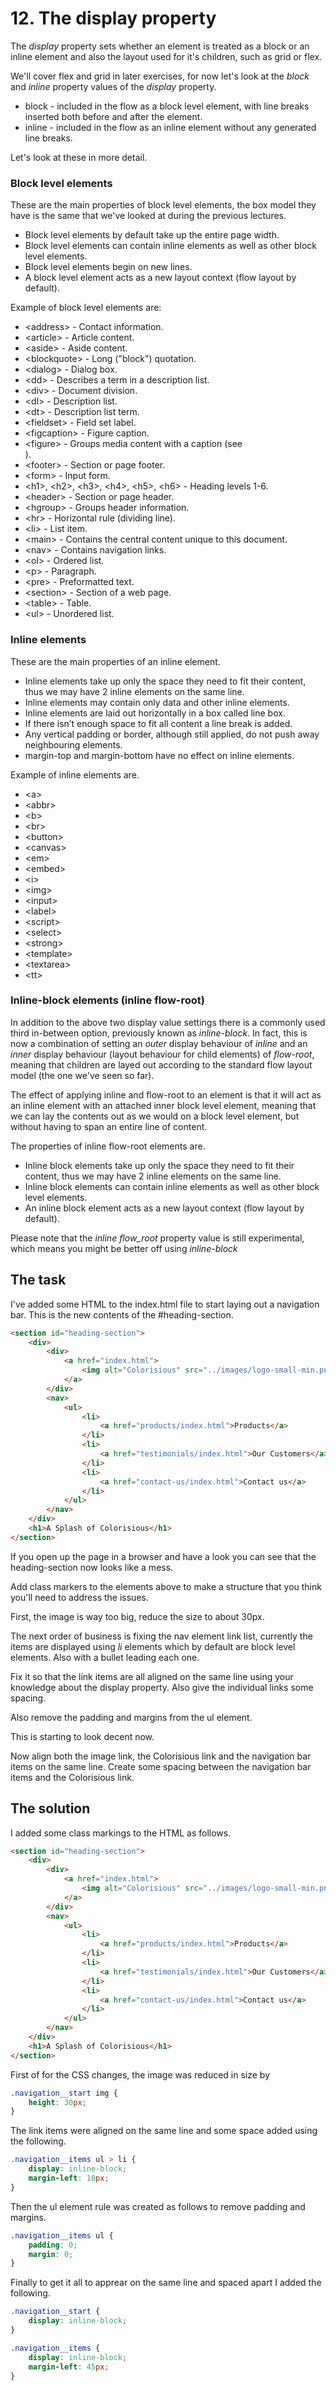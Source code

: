 # 12. The display property

The _display_ property sets whether an element is treated as a block or an inline element and also the layout used for it's children, such as grid or flex.

We'll cover flex and grid in later exercises, for now let's look at the _block_ and _inline_ property values of the _display_ property.

* block - included in the flow as a block level element, with line breaks inserted both before and after the element.
* inline - included in the flow as an inline element without any generated line breaks. 

Let's look at these in more detail.

### Block level elements

These are the main properties of block level elements, the box model they have is the same that we've looked at during the previous lectures.

* Block level elements by default take up the entire page width.
* Block level elements can contain inline elements as well as other block level elements.
* Block level elements begin on new lines.
* A block level element acts as a new layout context (flow layout by default).

Example of block level elements are:

* \<address> - Contact information.
* \<article> - Article content.
* \<aside> - Aside content.
* \<blockquote> - Long ("block") quotation.
* \<dialog> - Dialog box.
* \<dd> - Describes a term in a description list.
* \<div> - Document division.
* \<dl> - Description list.
* \<dt> - Description list term.
* \<fieldset> - Field set label.
* \<figcaption> - Figure caption.
* \<figure> - Groups media content with a caption (see <figcaption>).
* \<footer> - Section or page footer.
* \<form> - Input form.
* \<h1>, \<h2>, \<h3>, \<h4>, \<h5>, \<h6> - Heading levels 1-6.
* \<header> - Section or page header.
* \<hgroup> - Groups header information.
* \<hr> - Horizontal rule (dividing line).
* \<li> - List item.
* \<main> - Contains the central content unique to this document.
* \<nav> - Contains navigation links.
* \<ol> - Ordered list.
* \<p> - Paragraph.
* \<pre> - Preformatted text.
* \<section> - Section of a web page.
* \<table> - Table.
* \<ul> - Unordered list.

### Inline elements

These are the main properties of an inline element.

* Inline elements take up only the space they need to fit their content, thus we may have 2 inline elements on the same line.
* Inline elements may contain only data and other inline elements. 
* Inline elements are laid out horizontally in a box called line box. 
* If there isn’t enough space to fit all content a line break is added.
* Any vertical padding or border, although still applied, do not push away neighbouring elements.
* margin-top and margin-bottom have no effect on inline elements.

Example of inline elements are.

* \<a>
* \<abbr>
* \<b>
* \<br>
* \<button>
* \<canvas>
* \<em>
* \<embed>
* \<i>
* \<img>
* \<input>
* \<label>
* \<script>
* \<select>
* \<strong>
* \<template>
* \<textarea>
* \<tt>

### Inline-block elements (inline flow-root)

In addition to the above two display value settings there is a commonly used third in-between option, previously known as _inline-block_.
In fact, this is now a combination of setting an _outer_ display behaviour of _inline_ and an _inner_ display behaviour (layout behaviour for child elements) of _flow-root_,
meaning that children are layed out according to the standard flow layout model (the one we've seen so far).

The effect of applying inline and flow-root to an element is that it will act as an inline element with an attached inner 
block level element, meaning that we can lay the contents out as we would on a block level element, but without having to span an entire line of content.

The properties of inline flow-root elements are.

* Inline block elements take up only the space they need to fit their content, thus we may have 2 inline elements on the same line.
* Inline block elements can contain inline elements as well as other block level elements.
* An inline block element acts as a new layout context (flow layout by default).

Please note that the _inline flow_root_ property value is still experimental, which means you might be better off using _inline-block_

## The task

I've added some HTML to the index.html file to start laying out a navigation bar. This is the new contents of the #heading-section.

```html
<section id="heading-section">
    <div>
        <div>
            <a href="index.html">
                <img alt="Colorisious" src="../images/logo-small-min.png"/>
            </a>
        </div>
        <nav>
            <ul>
                <li>
                    <a href="products/index.html">Products</a>
                </li>
                <li>
                    <a href="testimonials/index.html">Our Customers</a>
                </li>
                <li>
                    <a href="contact-us/index.html">Contact us</a>
                </li>
            </ul>
        </nav>
    </div>
    <h1>A Splash of Colorisious</h1>
</section>
```

If you open up the page in a browser and have a look you can see that the heading-section now looks like a mess.

Add class markers to the elements above to make a structure that you think you'll need to address the issues.

First, the image is way too big, reduce the size to about 30px.

The next order of business is fixing the nav element link list, currently the items are displayed using _li_ elements which by default are block level elements. Also with a bullet leading each one.

Fix it so that the link items are all aligned on the same line using your knowledge about the display property. Also give the individual links some spacing.

Also remove the padding and margins from the ul element.

This is starting to look decent now.

Now align both the image link, the Colorisious link and the navigation bar items on the same line. Create some spacing between the navigation bar items and the Colorisious link.

## The solution

I added some class markings to the HTML as follows.

```html
<section id="heading-section">
    <div>
        <div>
            <a href="index.html">
                <img alt="Colorisious" src="../images/logo-small-min.png"/>
            </a>
        </div>
        <nav>
            <ul>
                <li>
                    <a href="products/index.html">Products</a>
                </li>
                <li>
                    <a href="testimonials/index.html">Our Customers</a>
                </li>
                <li>
                    <a href="contact-us/index.html">Contact us</a>
                </li>
            </ul>
        </nav>
    </div>
    <h1>A Splash of Colorisious</h1>
</section>
```

First of for the CSS changes, the image was reduced in size by

```css
.navigation__start img {
    height: 30px;
}
```

The link items were aligned on the same line and some space added using the following.

```css
.navigation__items ul > li {
    display: inline-block;
    margin-left: 10px;
}
```

Then the ul element rule was created as follows to remove padding and margins.

```css
.navigation__items ul {
    padding: 0;
    margin: 0;
}
```

Finally to get it all to apprear on the same line and spaced apart I added the following.

```css
.navigation__start {
    display: inline-block;
}

.navigation__items {
    display: inline-block;
    margin-left: 45px;
}
```
